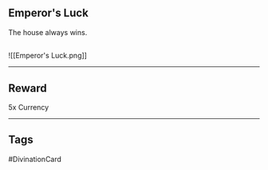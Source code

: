 ## Emperor's Luck
The house always wins.
## 
![[Emperor's Luck.png]]

---
## Reward
5x Currency

---
## Tags
#DivinationCard